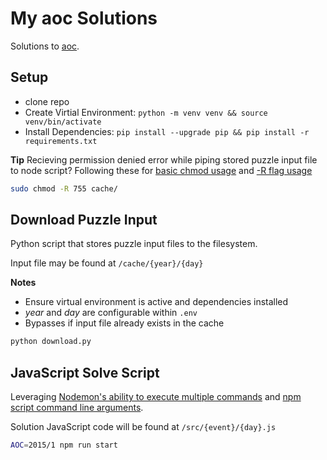 # My aoc Solutions
Solutions to [aoc](https://adventofcode.com/).

## Setup
- clone repo
- Create Virtial Environment: `python -m venv venv && source venv/bin/activate`
- Install Dependencies: `pip install --upgrade pip && pip install -r requirements.txt`

**Tip** Recieving permission denied error while piping stored puzzle input file to node script? Following these for [basic chmod usage](https://stackoverflow.com/a/48757287) and [-R flag usage](https://stackoverflow.com/a/11512211)

```bash
sudo chmod -R 755 cache/
```

## Download Puzzle Input
Python script that stores puzzle input files to the filesystem.

Input file may be found at `/cache/{year}/{day}`

**Notes**
- Ensure virtual environment is active and dependencies installed
- *year* and *day* are configurable within `.env`
- Bypasses if input file already exists in the cache

```bash
python download.py
```

## JavaScript Solve Script
Leveraging [Nodemon's ability to execute multiple commands](https://github.com/remy/nodemon/issues/1239#issuecomment-533034562) and [npm script command line arguments](https://stackoverflow.com/a/25356509).

Solution JavaScript code will be found at `/src/{event}/{day}.js`

```bash
AOC=2015/1 npm run start
```
